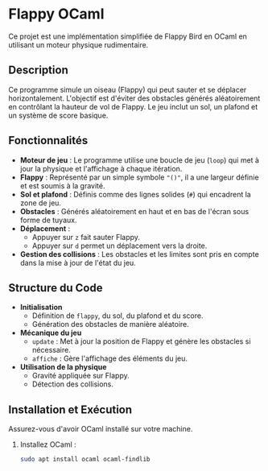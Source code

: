 # Flappy OCaml

Ce projet est une implémentation simplifiée de Flappy Bird en OCaml en utilisant un moteur physique rudimentaire.

## Description

Ce programme simule un oiseau (Flappy) qui peut sauter et se déplacer horizontalement. L'objectif est d'éviter des obstacles générés aléatoirement en contrôlant la hauteur de vol de Flappy. Le jeu inclut un sol, un plafond et un système de score basique.

## Fonctionnalités

- **Moteur de jeu** : Le programme utilise une boucle de jeu (`loop`) qui met à jour la physique et l'affichage à chaque itération.
- **Flappy** : Représenté par un simple symbole `"()"`, il a une largeur définie et est soumis à la gravité.
- **Sol et plafond** : Définis comme des lignes solides (`#`) qui encadrent la zone de jeu.
- **Obstacles** : Générés aléatoirement en haut et en bas de l'écran sous forme de tuyaux.
- **Déplacement** :
  - Appuyer sur `z` fait sauter Flappy.
  - Appuyer sur `d` permet un déplacement vers la droite.
- **Gestion des collisions** : Les obstacles et les limites sont pris en compte dans la mise à jour de l'état du jeu.

## Structure du Code

- **Initialisation**
  - Définition de `flappy`, du sol, du plafond et du score.
  - Génération des obstacles de manière aléatoire.
- **Mécanique du jeu**
  - `update` : Met à jour la position de Flappy et génère les obstacles si nécessaire.
  - `affiche` : Gère l'affichage des éléments du jeu.
- **Utilisation de la physique**
  - Gravité appliquée sur Flappy.
  - Détection des collisions.

## Installation et Exécution

Assurez-vous d'avoir OCaml installé sur votre machine.

1. Installez OCaml :
   ```sh
   sudo apt install ocaml ocaml-findlib
